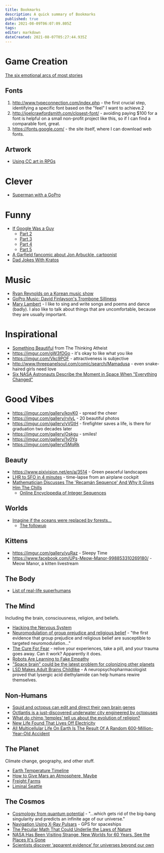 ```yaml
---
title: Bookmarks
description: A quick summary of Bookmarks
published: true
date: 2021-08-09T06:07:09.805Z
tags: 
editor: markdown
dateCreated: 2021-08-07T05:27:44.935Z
---
```


# Game Creation
[The six emotional arcs of most stories](https://qz.com/726057/researchers-say-nearly-all-books-follow-one-of-these-six-emotional-arcs/)

## Fonts
1. http://www.typeconnection.com/index.php - the first crucial step, identifying a specific font based on the "feel" I want to achieve.2
2. http://joelcrawfordsmith.com/closest-font/  - avoiding paying $100 for a font is helpful on a small non-profit project like this, so if I can find a comparable font, great.
3. https://fonts.google.com/ - the site itself, where I can download web fonts.

## Artwork
* [Using CC art in RPGs](https://www.youtube.com/watch?v=ETbmbjH84nw)
# Clever
* [Superman with a GoPro](https://www.youtube.com/watch?v=H0Ib9SwC7EI)
# Funny
* [If Google Was a Guy](https://www.youtube.com/watch?v=YuOBzWF0Aws)
  * [Part 2](https://www.youtube.com/watch?v=B759dzymyoc)
  * [Part 3](https://www.youtube.com/watch?v=yJD1Iwy5lUY)
  * [Part 4](https://www.youtube.com/watch?v=ANzNCpsXrK4)
  * [Part 5](https://www.youtube.com/watch?v=9ze87zQFSak)
* [A Garfield fancomic about Jon Arbuckle, cartoonist](http://galesaur.com/portfolio/jon/)
* [Dad Jokes With Kratos](https://www.youtube.com/watch?v=PWwvR6cSH4o)
# Music
* [Ryan Reynolds on a Korean music show](https://digg.com/2018/ryan-reynolds-unicorn-singing)
* [GoPro Music: David Finlayson's Trombone Silliness](https://www.youtube.com/watch?v=rNdXezVKeOA)
* [Mary Lambert](http://marylambertsings.com/) - I like to sing and write songs and poems and dance (badly).
I also like to talk about things that are uncomfortable, because they are usually important.
# Inspirational
* [Something Beautiful](https://www.youtube.com/watch?v=L6IPFyHEv3o) from The Thinking Atheist
* https://imgur.com/gW3fDGo - it's okay to like what you like
* https://imgur.com/Vkc9POF - attractiveness is subjective
* http://www.threepanelsoul.com/comic/search/Mamadusa - even snake-haired girls need love
* [Six NASA Astronauts Describe the Moment in Space When "Everything Changed"](https://www.inverse.com/article/42902-nasa-astronauts-describe-overview-effect-everything-changed)
# Good Vibes
* https://imgur.com/gallery/kovK0 - spread the cheer
* https://imgur.com/gallery/rvlyL - 20 beautiful photos
* https://imgur.com/gallery/yVGtH - firefighter saves a life, is there for graduation two decades later
* https://imgur.com/gallery/Oskgu - smiles!
* https://imgur.com/gallery/1y0Yq
* https://imgur.com/gallery/5MqRk
## Beauty
* https://www.pixivision.net/en/a/3514 - Green peaceful landscapes
* [LHR to SFO in 4 minutes](https://www.youtube.com/watch?v=CwQ_DVtOESI) - time-lapse from an airplane cockpit
* [Mathematician Discusses The 'Recamán Sequence' And Why It Gives Him The Chills](https://digg.com/video/recaman-sequence-explained)
  * [Online Encyclopedia of Integer Sequences](https://oeis.org)

## Worlds
* [Imagine if the oceans were replaced by forests...](https://imgur.com/gallery/jFmnAOt)
  * [The followup](https://www.reddit.com/r/WritingPrompts/comments/7bv5oo/ot_thanks_to_rwritingprompts_i_spent_the_last_25/)

## Kittens
* https://imgur.com/gallery/yuRaz - Sleepy Time
* https://www.facebook.com/UPs-Meow-Manor-998853310269180/ - Meow Manor, a kitten livestream

## The Body
* [List of real-life superhumans](http://sapienplus.com/real-life-superhumans/)
## The Mind
Including the brain, consciousness, religion, and beliefs.

* [Hacking the Nervous System](https://digg.com/2015/hacking-the-nervous-system)
* [Neuromodulation of group prejudice and religious belief](https://academic.oup.com/scan/article/11/3/387/2375059) - "the first evidence that group prejudice and religious belief are susceptible to targeted neuromodulation..."
* [The Cure For Fear](https://newrepublic.com/article/133008/cure-fear) - relive your experiences, take a pill, and your trauma goes away. Can it work? Apparently it does.
* [Robots Are Learning to Fake Empathy](https://motherboard.vice.com/en_us/article/4xaxqp/robots-are-learning-to-fake-empathy)
* ["Space brain" could be the latest problem for colonizing other planets](https://mic.com/articles/156416/space-brain-could-be-the-latest-problem-for-colonizing-other-planets#.qjtMjcgcd)
* [LSD Makes Adult Brains Childlike](https://www.inverse.com/article/25716-lsd-brain-imaging-lysergic-acid-psychedelic-research) - A neuropsychopharmacologist proved that lysergic acid diethylamide can help humans rewire themselves.

## Non-Humans
* [Squid and octopus can edit and direct their own brain genes](https://www.newscientist.com/article/2127103-squid-and-octopus-can-edit-and-direct-their-own-brain-genes/)
* [Octlantis is a just-discovered underwater city engineered by octopuses](https://qz.com/1077632/octlantis-is-a-just-discovered-underwater-city-engineered-by-octopuses/)
* [What do chimp ‘temples’ tell us about the evolution of religion?](https://www.newscientist.com/article/2079630-what-do-chimp-temples-tell-us-about-the-evolution-of-religion/)
* [New Life Found That Lives Off Electricity](https://www.quantamagazine.org/electron-eating-microbes-found-in-odd-places-20160621)
* [All Multicellular Life On Earth Is The Result Of A Random 600-Million-Year-Old Accident](https://www.iflscience.com/plants-and-animals/were-all-result-random-600-million-year-old-mutation/)
## The Planet
Climate change, geography, and other stuff.

* [Earth Temperature Timeline](https://xkcd.com/1732/)
* [How to Give Mars an Atmosphere, Maybe](http://www.manyworlds.space/index.php/2017/03/09/how-to-give-mars-an-atmosphere-maybe/)
* [Freight Farms](https://www.freightfarms.com/faq)
* [Liminal Seattle](http://www.liminalseattle.com/)

## The Cosmos
* [Cosmology from quantum potential](https://www.sciencedirect.com/science/article/pii/S0370269314009381) - "...which gets rid of the big-bang singularity and predicts an infinite age of our universe."
* [Navigation Using X-Ray Pulsars](https://ipnpr.jpl.nasa.gov/progress_report/42-63/63F.PDF) - GPS for spaceships
* [The Peculiar Math That Could Underlie the Laws of Nature](https://www.quantamagazine.org/the-octonion-math-that-could-underpin-physics-20180720/)
* [NASA Has Been Visiting Strange, New Worlds for 60 Years. See the Places It's Gone](http://time.com/5408827/nasa-spacecraft-missions/)
* [Scientists discover ‘apparent evidence’ for universes beyond our own](https://thenextweb.com/science/2018/08/24/scientists-discover-apparent-evidence-for-universes-beyond-our-own/)

